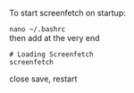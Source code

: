 To start screenfetch on startup:

`nano ~/.bashrc` <br/>
then add at the very end <br/>
```
# Loading Screenfetch
screenfetch
```
close save, restart
